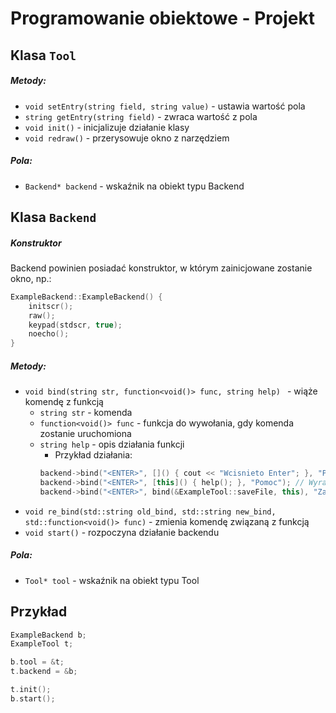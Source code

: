 #  Programowanie obiektowe - Projekt

## Klasa `Tool`

##### Metody:
- `void setEntry(string field, string value)` - ustawia wartość pola
- `string getEntry(string field)` - zwraca wartość z pola
- `void init()` - inicjalizuje działanie klasy
- `void redraw()` - przerysowuje okno z narzędziem

##### Pola:
- `Backend* backend` - wskaźnik na obiekt typu Backend


## Klasa `Backend`

##### Konstruktor
Backend powinien posiadać konstruktor, w którym zainicjowane zostanie okno, np.:
```c++
ExampleBackend::ExampleBackend() {
    initscr();
    raw();
    keypad(stdscr, true);
    noecho();
}
```

##### Metody:
- `void bind(string str, function<void()> func, string help) ` - wiąże komendę z funkcją
    - `string str` - komenda
    - `function<void()> func` - funkcja do wywołania, gdy komenda zostanie uruchomiona
    - `string help` - opis działania funkcji
        - Przykład działania:
        ```c++
        backend->bind("<ENTER>", []() { cout << "Wcisnieto Enter"; }, "Pomoc"); // Wyrażenie lambda
        backend->bind("<ENTER>", [this]() { help(); }, "Pomoc"); // Wyrażenie lambda - metoda klasy
        backend->bind("<ENTER>", bind(&ExampleTool::saveFile, this), "Zapisz");  // Wiązanie
        ```
- `void re_bind(std::string old_bind, std::string new_bind, std::function<void()> func)` - zmienia komendę związaną z funkcją
- `void start()` - rozpoczyna działanie backendu

##### Pola:
- `Tool* tool` - wskaźnik na obiekt typu Tool


## Przykład
```c++
ExampleBackend b;
ExampleTool t;

b.tool = &t;
t.backend = &b;

t.init();
b.start();
```
